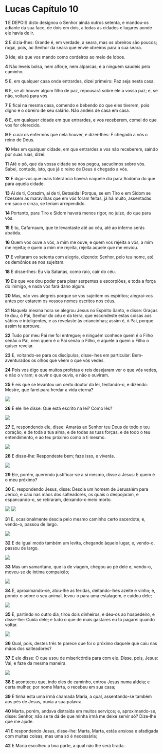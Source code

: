 # Lucas Capítulo 10

**1** 	E DEPOIS disto designou o Senhor ainda outros setenta, e mandou-os adiante da sua face, de dois em dois, a todas as cidades e lugares aonde ele havia de ir.

**2** 	E dizia-lhes: Grande é, em verdade, a seara, mas os obreiros são poucos; rogai, pois, ao Senhor da seara que envie obreiros para a sua seara.

**3** 	Ide; eis que vos mando como cordeiros ao meio de lobos.

**4** 	Não leveis bolsa, nem alforje, nem alparcas; e a ninguém saudeis pelo caminho.

**5** 	E, em qualquer casa onde entrardes, dizei primeiro: Paz seja nesta casa.

**6** 	E, se ali houver algum filho de paz, repousará sobre ele a vossa paz; e, se não, voltará para vós.

**7** 	E ficai na mesma casa, comendo e bebendo do que eles tiverem, pois digno é o obreiro de seu salário. Não andeis de casa em casa.

**8** 	E, em qualquer cidade em que entrardes, e vos receberem, comei do que vos for oferecido.

**9** 	E curai os enfermos que nela houver, e dizei-lhes: É chegado a vós o reino de Deus.

**10** 	Mas em qualquer cidade, em que entrardes e vos não receberem, saindo por suas ruas, dizei:

**11** 	Até o pó, que da vossa cidade se nos pegou, sacudimos sobre vós. Sabei, contudo, isto, que já o reino de Deus é chegado a vós.

**12** 	E digo-vos que mais tolerância haverá naquele dia para Sodoma do que para aquela cidade.

**13** 	Ai de ti, Corazim, ai de ti, Betsaida! Porque, se em Tiro e em Sidom se fizessem as maravilhas que em vós foram feitas, já há muito, assentadas em saco e cinza, se teriam arrependido.

**14** 	Portanto, para Tiro e Sidom haverá menos rigor, no juízo, do que para vós.

**15** 	E tu, Cafarnaum, que te levantaste até ao céu, até ao inferno serás abatida.

**16** 	Quem vos ouve a vós, a mim me ouve; e quem vos rejeita a vós, a mim me rejeita; e quem a mim me rejeita, rejeita aquele que me enviou.

**17** 	E voltaram os setenta com alegria, dizendo: Senhor, pelo teu nome, até os demônios se nos sujeitam.

**18** 	E disse-lhes: Eu via Satanás, como raio, cair do céu.

**19** 	Eis que vos dou poder para pisar serpentes e escorpiões, e toda a força do inimigo, e nada vos fará dano algum.

**20** 	Mas, não vos alegreis porque se vos sujeitem os espíritos; alegrai-vos antes por estarem os vossos nomes escritos nos céus.

**21** 	Naquela mesma hora se alegrou Jesus no Espírito Santo, e disse: Graças te dou, ó Pai, Senhor do céu e da terra, que escondeste estas coisas aos sábios e inteligentes, e as revelaste às criancinhas; assim é, ó Pai, porque assim te aprouve.

**22** 	Tudo por meu Pai me foi entregue; e ninguém conhece quem é o Filho senão o Pai, nem quem é o Pai senão o Filho, e aquele a quem o Filho o quiser revelar.

**23** 	E, voltando-se para os discípulos, disse-lhes em particular: Bem-aventurados os olhos que vêem o que vós vedes.

**24** 	Pois vos digo que muitos profetas e reis desejaram ver o que vós vedes, e não o viram; e ouvir o que ouvis, e não o ouviram.

**25** 	E eis que se levantou um certo doutor da lei, tentando-o, e dizendo: Mestre, que farei para herdar a vida eterna?

![](../Images/SweetPublishing/42-10-1.jpg) 

**26** 	E ele lhe disse: Que está escrito na lei? Como lês?

![](../Images/SweetPublishing/42-10-2.jpg) 

**27** 	E, respondendo ele, disse: Amarás ao Senhor teu Deus de todo o teu coração, e de toda a tua alma, e de todas as tuas forças, e de todo o teu entendimento, e ao teu próximo como a ti mesmo.

![](../Images/SweetPublishing/42-10-3.jpg) 

**28** 	E disse-lhe: Respondeste bem; faze isso, e viverás.

![](../Images/SweetPublishing/42-10-4.jpg) 

**29** 	Ele, porém, querendo justificar-se a si mesmo, disse a Jesus: E quem é o meu próximo?

**30** 	E, respondendo Jesus, disse: Descia um homem de Jerusalém para Jericó, e caiu nas mãos dos salteadores, os quais o despojaram, e espancando-o, se retiraram, deixando-o meio morto.

![](../Images/SweetPublishing/42-10-5.jpg) ![](../Images/SweetPublishing/42-10-6.jpg) 

**31** 	E, ocasionalmente descia pelo mesmo caminho certo sacerdote; e, vendo-o, passou de largo.

![](../Images/SweetPublishing/42-10-7.jpg) 

**32** 	E de igual modo também um levita, chegando àquele lugar, e, vendo-o, passou de largo.

![](../Images/SweetPublishing/42-10-8.jpg) 

**33** 	Mas um samaritano, que ia de viagem, chegou ao pé dele e, vendo-o, moveu-se de íntima compaixão;

![](../Images/SweetPublishing/42-10-9.jpg) 

**34** 	E, aproximando-se, atou-lhe as feridas, deitando-lhes azeite e vinho; e, pondo-o sobre o seu animal, levou-o para uma estalagem, e cuidou dele;

![](../Images/SweetPublishing/42-10-10.jpg) 

**35** 	E, partindo no outro dia, tirou dois dinheiros, e deu-os ao hospedeiro, e disse-lhe: Cuida dele; e tudo o que de mais gastares eu to pagarei quando voltar.

![](../Images/SweetPublishing/42-10-11.jpg) 

**36** 	Qual, pois, destes três te parece que foi o próximo daquele que caiu nas mãos dos salteadores?

**37** 	E ele disse: O que usou de misericórdia para com ele. Disse, pois, Jesus: Vai, e faze da mesma maneira.

![](../Images/SweetPublishing/42-10-12.jpg) 

**38** 	E aconteceu que, indo eles de caminho, entrou Jesus numa aldeia; e certa mulher, por nome Marta, o recebeu em sua casa;

**39** 	E tinha esta uma irmã chamada Maria, a qual, assentando-se também aos pés de Jesus, ouvia a sua palavra.

**40** 	Marta, porém, andava distraída em muitos serviços; e, aproximando-se, disse: Senhor, não se te dá de que minha irmã me deixe servir só? Dize-lhe que me ajude.

**41** 	E respondendo Jesus, disse-lhe: Marta, Marta, estás ansiosa e afadigada com muitas coisas, mas uma só é necessária;

**42** 	E Maria escolheu a boa parte, a qual não lhe será tirada.

